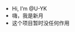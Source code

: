 - Hi, I’m @U-YK
- 嗨，我是新月
- 这个项目暂时没任何作用
<!---
U-YK/U-YK is a ✨ special ✨ repository because its `README.md` (this file) appears on your GitHub profile.
You can click the Preview link to take a look at your changes.
--->
